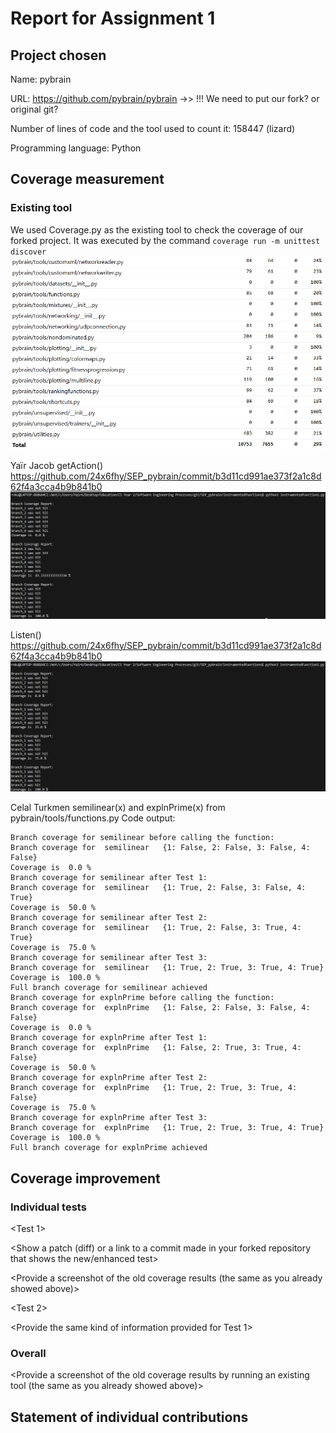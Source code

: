 # Report for Assignment 1

## Project chosen

Name: pybrain

URL: https://github.com/pybrain/pybrain  ->> !!! We need to put our fork? or original git?

Number of lines of code and the tool used to count it: 158447 (lizard)

Programming language: Python

## Coverage measurement

### Existing tool

We used Coverage.py as the existing tool to check the coverage of our forked project.
It was executed by the command `coverage run -m unittest discover `
![Coverage results](sources/coverage.png)

Yaïr Jacob
getAction()
https://github.com/24x6fhy/SEP_pybrain/commit/b3d11cd991ae373f2a1c8d62f4a3cca4b9b841b0
![Function 1 Yaïr Coverage](sources/function1_Yair_coverage.png)

Listen()
https://github.com/24x6fhy/SEP_pybrain/commit/b3d11cd991ae373f2a1c8d62f4a3cca4b9b841b0
![Function 2 Yaïr Coverage](sources/function2_Yair_coverage.png)

Celal Turkmen
semilinear(x) and explnPrime(x) from pybrain/tools/functions.py
Code output:
```
Branch coverage for semilinear before calling the function: 
Branch coverage for  semilinear   {1: False, 2: False, 3: False, 4: False}
Coverage is  0.0 %
Branch coverage for semilinear after Test 1: 
Branch coverage for  semilinear   {1: True, 2: False, 3: False, 4: True}
Coverage is  50.0 %
Branch coverage for semilinear after Test 2: 
Branch coverage for  semilinear   {1: True, 2: False, 3: True, 4: True}
Coverage is  75.0 %
Branch coverage for semilinear after Test 3: 
Branch coverage for  semilinear   {1: True, 2: True, 3: True, 4: True}
Coverage is  100.0 %
Full branch coverage for semilinear achieved
Branch coverage for explnPrime before calling the function: 
Branch coverage for  explnPrime   {1: False, 2: False, 3: False, 4: False}
Coverage is  0.0 %
Branch coverage for explnPrime after Test 1: 
Branch coverage for  explnPrime   {1: False, 2: True, 3: True, 4: False}
Coverage is  50.0 %
Branch coverage for explnPrime after Test 2: 
Branch coverage for  explnPrime   {1: True, 2: True, 3: True, 4: False}
Coverage is  75.0 %
Branch coverage for explnPrime after Test 3: 
Branch coverage for  explnPrime   {1: True, 2: True, 3: True, 4: True}
Coverage is  100.0 %
Full branch coverage for explnPrime achieved
```

## Coverage improvement

### Individual tests

<The following is supposed to be repeated for each group member>

<Group member name>

<Test 1>

<Show a patch (diff) or a link to a commit made in your forked repository that shows the new/enhanced test>

<Provide a screenshot of the old coverage results (the same as you already showed above)>

<Provide a screenshot of the new coverage results>

<State the coverage improvement with a number and elaborate on why the coverage is improved>

<Test 2>

<Provide the same kind of information provided for Test 1>

### Overall

<Provide a screenshot of the old coverage results by running an existing tool (the same as you already showed above)>

<Provide a screenshot of the new coverage results by running the existing tool using all test modifications made by the group>

## Statement of individual contributions

<Write what each group member did>
